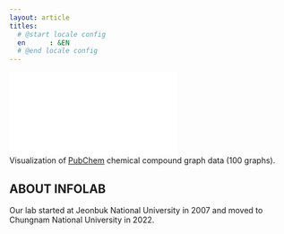 ```yaml
---
layout: article
titles:
  # @start locale config
  en      : &EN      
  # @end locale config
---
```

<div class="video-container">
    <iframe src="large-graph.html" allowfullscreen="" frameborder="0"></iframe>
</div>
Visualization of <a href="https://pubchem.ncbi.nlm.nih.gov">PubChem</a> chemical compound graph data (100 graphs).

## ABOUT INFOLAB
Our lab started at Jeonbuk National University in 2007 and moved to Chungnam National University in 2022.

